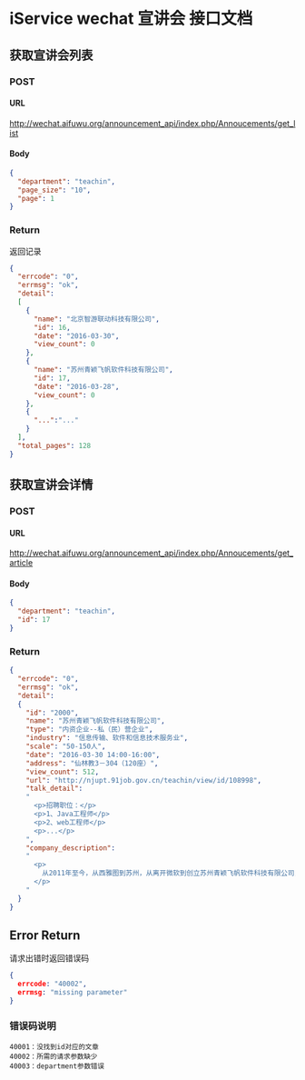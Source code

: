 # iService wechat 宣讲会 接口文档

## 获取宣讲会列表

### POST

#### URL

http://wechat.aifuwu.org/announcement_api/index.php/Annoucements/get_list

#### Body

```json
{
  "department": "teachin",
  "page_size": "10",
  "page": 1
}
```

### Return

返回记录

```json
{
  "errcode": "0",
  "errmsg": "ok",
  "detail": 
  [
    {
      "name": "北京智游联动科技有限公司",
      "id": 16,
      "date": "2016-03-30",
      "view_count": 0
    },
    {
      "name": "苏州青颖飞帆软件科技有限公司",
      "id": 17,
      "date": "2016-03-28",
      "view_count": 0
    },
    {
      "...":"..."
    }
  ],
  "total_pages": 128
}
```

## 获取宣讲会详情

### POST

#### URL

http://wechat.aifuwu.org/announcement_api/index.php/Annoucements/get_article

#### Body

```json
{
  "department": "teachin",
  "id": 17
}
```

### Return

```json
{
  "errcode": "0",
  "errmsg": "ok",
  "detail": 
  {
    "id": "2000",
    "name": "苏州青颖飞帆软件科技有限公司",
    "type": "内资企业--私（民）营企业",
    "industry": "信息传输、软件和信息技术服务业",
    "scale": "50-150人",
    "date": "2016-03-30 14:00-16:00",
    "address": "仙林教3－304（120座）",
    "view_count": 512,
    "url": "http://njupt.91job.gov.cn/teachin/view/id/108998",
    "talk_detail":
    "
      <p>招聘职位：</p>
      <p>1、Java工程师</p>
      <p>2、web工程师</p>
      <p>...</p>
    ",
    "company_description":
    "
      <p>
        从2011年至今，从西雅图到苏州，从离开微软到创立苏州青颖飞帆软件科技有限公司，宋凡和他的联合创始人陈文鑫、李少伟带领团队，始终专注在互联网教育领域，致力于为教育行业内的客户提供基于免费SaaS模式的互联网教育平台和解决方案。公司聚集了来自美国University Of Washington的计算机博士、美国Sam Houston State University的计算机软件专家等高级技术人才，团队拥有优秀的专业技术才能和丰富的研发经验，我们建立了精英化的报酬机制和专家的领导权威，实施不计得失的客户服务，坚持对研发的长期投入，坚守长远的价值、策略、观念和行为同时抓住每一个短期的机会——这些努力让青颖飞帆在激烈的竞争环境中得以披荆斩棘并快速发展。我们是国家高新技术企业，并已成功通过国家千人计划及江苏省双创人才申请，更是软件科技人才提升自我能力的学习基地。我们的产品有青书APP、青书学堂平台。
      </p>
    "
  }
}
```
## Error Return

请求出错时返回错误码

```json
{
  errcode: "40002",
  errmsg: "missing parameter"
}
```

### 错误码说明

```
40001：没找到id对应的文章
40002：所需的请求参数缺少
40003：department参数错误
```
